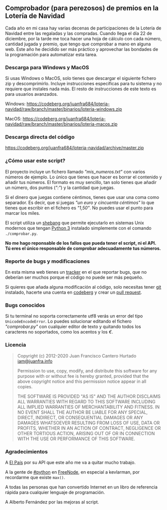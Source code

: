 Comprobador (para perezosos) de premios en la Lotería de Navidad
----------------------------------------------------------------

Cada año en mi casa hay varias decenas de participaciones de la
Lotería de Navidad entre las regaladas y las compradas. Cuando llega
el día 22 de diciembre, por la tarde me toca hacer una hoja de cálculo
con cada número, cantidad jugada y premio, que tengo que comprobar a
mano en alguna web. Este año he decidido ser más práctico y aprovechar
las bondades de la programación para automatizar esta tarea.

### Descarga para Windows y MacOS

Si usas Windows o MacOS, solo tienes que descargar el siguiente fichero zip y
descomprimirlo. Incluye instrucciones especificas para tu sistema y no requiere
que instales nada más. El resto de instrucciones de este texto es para usuarios
avanzados.

Windows: https://codeberg.org/juanfra684/loteria-navidad/raw/branch/master/binarios/loteria-windows.zip

MacOS: https://codeberg.org/juanfra684/loteria-navidad/raw/branch/master/binarios/loteria-macos.zip

### Descarga directa del código

https://codeberg.org/juanfra684/loteria-navidad/archive/master.zip

### ¿Cómo usar este script?

El proyecto incluye un fichero llamado *"mis_numeros.txt"* con varios
números de ejemplo. Lo único que tienes que hacer es borrar el
contenido y añadir tus números. El formato es muy sencillo, tan solo
tienes que añadir un número, dos puntos (*":"*) y la cantidad que juegas.

Si el dinero que juegas contiene céntimos, tienes que usar una coma como
separador. Es decir, que si juegas *"un euro y cincuenta céntimos"* lo que
tienes que escribir en el fichero es *"1,50"*. No puedes usar el punto para
marcar los miles.

El script utiliza un [shebang][3] que permite ejecutarlo en sistemas
Unix modernos que tengan [Python 3][2] instalado simplemente con el
comando `./comprobar.py`.

**No me hago reponsable de los fallos que pueda tener el script, ni el
API. Tú eres el único responsable de comprobar adecuadamente tus
números.**

### Reporte de bugs y modificaciones

En esta misma web tienes un [tracker][4] en el que reportar bugs, que
no deberían ser muchos porque el código no puede ser más pequeño.

Si quieres que añada alguna modificación al código, solo necesitas
tener [git][7] instalado, hacerte una cuenta en [codeberg][6] y
crear un [pull request][5].

### Bugs conocidos

Si tu terminal no soporta correctamente utf8 verás un error del tipo
`UnicodeEncodeError`. Lo puedes solucionar editando el fichero
*"comprobar.py"* con cualquier editor de texto y quitando todos los
caracteres no soportados, como los acentos y los *€*.

### Licencia

> Copyright (c) 2012-2020 Juan Francisco Cantero Hurtado <iam@juanfra.info>
> 
> Permission to use, copy, modify, and distribute this software for any
> purpose with or without fee is hereby granted, provided that the above
> copyright notice and this permission notice appear in all copies.
> 
> THE SOFTWARE IS PROVIDED "AS IS" AND THE AUTHOR DISCLAIMS ALL WARRANTIES
> WITH REGARD TO THIS SOFTWARE INCLUDING ALL IMPLIED WARRANTIES OF
> MERCHANTABILITY AND FITNESS. IN NO EVENT SHALL THE AUTHOR BE LIABLE FOR
> ANY SPECIAL, DIRECT, INDIRECT, OR CONSEQUENTIAL DAMAGES OR ANY DAMAGES
> WHATSOEVER RESULTING FROM LOSS OF USE, DATA OR PROFITS, WHETHER IN AN
> ACTION OF CONTRACT, NEGLIGENCE OR OTHER TORTIOUS ACTION, ARISING OUT OF
> OR IN CONNECTION WITH THE USE OR PERFORMANCE OF THIS SOFTWARE.

### Agradecimientos

A [El País][1] por su API que este año me va a quitar mucho trabajo.

A la gente de [#python][8] en [FreeNode][9], en especial a kevlarman,
por recordarme que existe `max()`.

A todas las personas que han convertido Internet en un libro de
referencia rápida para cualquier lenguaje de programación.

A Alberto Fernández por las mejoras al script.

[1]: http://www.elpais.com
[2]: http://www.python.org
[3]: http://en.wikipedia.org/wiki/Shebang_(Unix)
[4]: https://codeberg.org/juanfra684/loteria-navidad/issues
[5]: https://codeberg.org/juanfra684/loteria-navidad/pulls
[6]: https://codeberg.org/
[7]: https://git-scm.com/
[8]: irc://chat.freenode.net/#python
[9]: http://freenode.net

